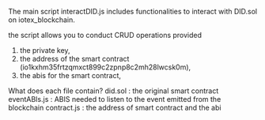 The main script interactDID.js includes functionalities to interact with DID.sol on iotex_blockchain.

the script allows you to conduct CRUD operations provided
1) the private key,
2) the address of the smart contract (io1kxhm35frtzqmxct899c2zpnp8c2mh28lwcsk0m),
3) the abis for the smart contract,



What does each file contain?
did.sol : the original smart contract
eventABIs.js : ABIS needed to listen to the event emitted from the blockchain
contract.js : the address of smart contract and the abi

